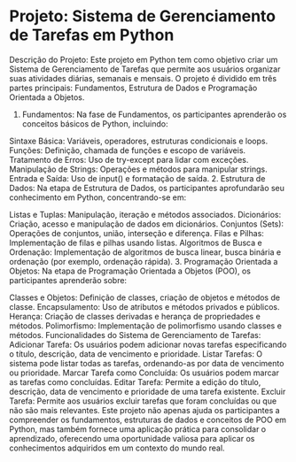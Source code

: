 # Projeto: Sistema de Gerenciamento de Tarefas em Python

Descrição do Projeto:
Este projeto em Python tem como objetivo criar um Sistema de Gerenciamento de Tarefas que permite aos usuários organizar suas atividades diárias, semanais e mensais. O projeto é dividido em três partes principais: Fundamentos, Estrutura de Dados e Programação Orientada a Objetos.

1. Fundamentos:
Na fase de Fundamentos, os participantes aprenderão os conceitos básicos de Python, incluindo:

Sintaxe Básica: Variáveis, operadores, estruturas condicionais e loops.
Funções: Definição, chamada de funções e escopo de variáveis.
Tratamento de Erros: Uso de try-except para lidar com exceções.
Manipulação de Strings: Operações e métodos para manipular strings.
Entrada e Saída: Uso de input() e formatação de saída.
2. Estrutura de Dados:
Na etapa de Estrutura de Dados, os participantes aprofundarão seu conhecimento em Python, concentrando-se em:

Listas e Tuplas: Manipulação, iteração e métodos associados.
Dicionários: Criação, acesso e manipulação de dados em dicionários.
Conjuntos (Sets): Operações de conjuntos, união, interseção e diferença.
Filas e Pilhas: Implementação de filas e pilhas usando listas.
Algoritmos de Busca e Ordenação: Implementação de algoritmos de busca linear, busca binária e ordenação (por exemplo, ordenação rápida).
3. Programação Orientada a Objetos:
Na etapa de Programação Orientada a Objetos (POO), os participantes aprenderão sobre:

Classes e Objetos: Definição de classes, criação de objetos e métodos de classe.
Encapsulamento: Uso de atributos e métodos privados e públicos.
Herança: Criação de classes derivadas e herança de propriedades e métodos.
Polimorfismo: Implementação de polimorfismo usando classes e métodos.
Funcionalidades do Sistema de Gerenciamento de Tarefas:
Adicionar Tarefa: Os usuários podem adicionar novas tarefas especificando o título, descrição, data de vencimento e prioridade.
Listar Tarefas: O sistema pode listar todas as tarefas, ordenando-as por data de vencimento ou prioridade.
Marcar Tarefa como Concluída: Os usuários podem marcar as tarefas como concluídas.
Editar Tarefa: Permite a edição do título, descrição, data de vencimento e prioridade de uma tarefa existente.
Excluir Tarefa: Permite aos usuários excluir tarefas que foram concluídas ou que não são mais relevantes.
Este projeto não apenas ajuda os participantes a compreender os fundamentos, estruturas de dados e conceitos de POO em Python, mas também fornece uma aplicação prática para consolidar o aprendizado, oferecendo uma oportunidade valiosa para aplicar os conhecimentos adquiridos em um contexto do mundo real.
